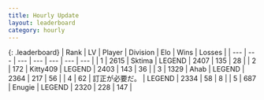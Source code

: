 ```yaml
---
title: Hourly Update
layout: leaderboard
category: hourly
---
```


{: .leaderboard}
| Rank | LV | Player | Division | Elo | Wins | Losses |
| --- | --- | --- | --- | --- | --- | --- |
| <span data-change="0">1</span> | 2615 | <span title="ID: 353063">Sktima</span> | LEGEND | <span data-change="4">2407</span> | <span data-change="1">135</span> | <span data-change="0">28</span> |
| <span data-change="0">2</span> | 172 | <span title="ID: 459203">Kitty409</span> | LEGEND | <span data-change="0">2403</span> | <span data-change="0">143</span> | <span data-change="0">36</span> |
| <span data-change="0">3</span> | 1329 | <span title="ID: 402846">Ahab</span> | LEGEND | <span data-change="0">2364</span> | <span data-change="0">217</span> | <span data-change="0">56</span> |
| <span data-change="0">4</span> | 62 | <span title="ID: 754604">訂正が必要だ。</span> | LEGEND | <span data-change="0">2334</span> | <span data-change="0">58</span> | <span data-change="0">8</span> |
| <span data-change="0">5</span> | 687 | <span title="ID: 623502">Enugie</span> | LEGEND | <span data-change="0">2320</span> | <span data-change="0">228</span> | <span data-change="0">147</span> |